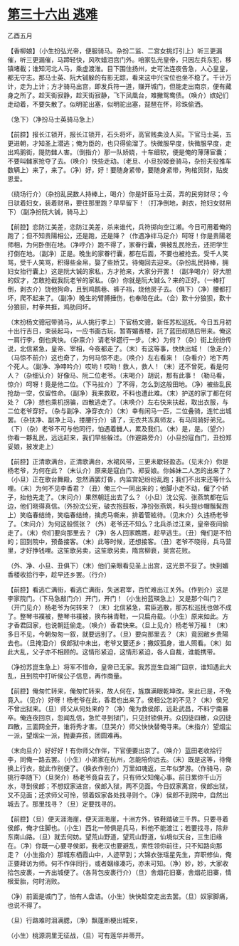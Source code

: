 # [第三十六出 逃难](http://www.sbkk88.com/mingzhu/gudaicn/taohuashan/200673.html)

乙酉五月

【香柳娘】（小生扮弘光帝，便服骑马。杂扮二监、二宫女挑灯引上）听三更漏催，听三更漏催，马蹄轻快，风吹蜡泪宫门外。咱家弘光皇帝，只因左兵东犯，移镇堵截；谁知河北人马，乘虚渡淮。目下围住扬州，史可法连夜告急，人心皇皇，都无守志。那马士英、阮大铖躲的有影无踪，看来这中兴宝位也坐不稳了。千计万计，走为上计；方才骑马出宫，即发兵符一道，赚开城门，但能走出南京，便有藏身之所了。趁天街寂静，趁天街寂静，飞下凤凰台，难撇鸳鸯债。（唤介）嫔妃们走动着，不要失散了。似明驼出塞，似明驼出塞，琵琶在怀，珍珠偷洒。

（急下）（净扮马士英骑马急上）

【前腔】报长江锁开，报长江锁开，石头将坏，高官贱卖没人买。下官马士英，五更进朝，才知圣上潜逃；俺为臣的，也只得偷溜了。快微服早度，快微服早度，走出鸡鹅街，隄防雠人害。（倒指介）那一队娇娆，十车细软，便是俺的薄薄宦囊；不要叫雠家抢夺了去。（唤介）快些走动。（老旦、小旦扮姬妾骑马，杂扮夫役推车数辆上）来了，来了。（净）好，好！要随身紧带，要随身紧带，殉棺货财，贴皮恩爱。

（绕场行介）（杂扮乱民数人持棒上，喝介）你是奸臣马士英，弄的民穷财尽；今日驮着妇女，装着财帛，要往那里跑？早早留下！（打净倒地，剥衣，抢妇女财帛下）（副净扮阮大铖，骑马上）

【前腔】恋防江美差，恋防江美差，杀来谁代，兵符掷向空江濑。今日可用着俺的跑了；但不知贵陽相公，还是跑，还是降？（作遇净绊马足介）呵呀！你是贵陽老师相，为何卧倒在地。（净哼介）跑不得了，家眷行囊，俱被乱民抢去，还把学生打倒在地。（副净）正是。晚生的家眷行囊，都在后面，不要也被抢去。受千人笑骂，受千人笑骂，积得些金帛，娶了些娇艾。待俺回去迎来。（杂扮乱民持棒，拥妇女抬行囊上）这是阮大铖的家私，方才抢来，大家分开罢！（副净喝介）好大胆的奴才，怎敢抢截我阮老爷的家私。（杂）你就是阮大铖么？来的正好。（一棒打倒，剥衣介）饶他狗命，且到鸡鹅巷、裤子裆，烧他房子去。（俱下）（净）腰都打坏，爬不起来了。（副净）晚生的臂膊捶伤，也奉陪在此。（合）歎十分狼狈，歎十分狼狈，村拳共捱，鸡肋同坏。

（末扮杨文骢冠带骑马，从人挑行李上）下官杨文骢，新任苏松巡抚。今日五月初十出行吉日，束装起马，一应书画古玩，暂寄媚香楼，託了蓝田叔随后带来。俺这一肩行李，倒也爽快。（杂禀介）请老爷趱行一步。（末）为何？（杂）街上纷纷传说，北信紧急，皇帝、宰相，今夜都走了。（末）有这等事，快快出城！（急走介）（马惊不前介）这也奇了，为何马惊不走。（唤介）左右看来！（杂看介）地下两个死人。（副净、净呻吟介）哎哟！哎哟！救人，救人！（末）还不曾死，看是何人？（杂细认介）好像马、阮二位老爷。（末喝介）胡说，那有此事！（勒马看，惊介）呵呀！竟是他二位。（下马拉介）了不得，怎么到这般田地。（净）被些乱民抢劫一空，仅留性命。（副净）我来救取，不料也遭此难。（末）护送的家丁都在何处？（净）想也乘机拐骗，四散逃走了。（末唤介）左右快来扶起，取出衣服，与二位老爷穿好。（杂与副净、净穿衣介）（末）幸有闲马一匹，二位叠骑，连忙出城罢。（杂扶净、副净上马，搂腰行介）请了，无衣共冻真师友，有马同骑好弟兄。（下）（杂）老爷不可与他同行，怕遇着雠人，累及我们。（末）是，是。（望介）你看一夥乱民，远远赶来，我们早些躲过。（作避路旁介）（小旦扮寇白门，丑扮郑妥娘，披发走上）

【前腔】正清歌满台，正清歌满台，水裙风带，三更未歇轻盈态。（见末介）你是杨老爷，为何在此？（末认介）原来是寇白门、郑妥娘。你姊妹二人怎的出来了？（小旦）正在歌台舞殿，忽然酒罢灯昏，内监宫妃纷纷乱跑；我们不出来还等什么哩。（末）为何不见李香君？（丑）俺三个一同出来的；他脚小走不动，僱了个轿子，抬他先走了。（末问介）果然朝廷出去了么？（小旦）沈公宪、张燕筑都在后边，他们晓得真信。（外扮沈公宪，破衣抱鼓板，净扮张燕筑，科头提纱帽鬚髯跑上）笑临春结绮，笑临春结绮，擒虎马嘶来，排着管絃待。（见末介）久违杨老爷了。（末问介）为何这般慌张？（外）老爷还不知么？北兵杀过江来，皇帝夜间偷走了。（末）你们要向那里去？（净）各人回家瞧瞧，趁早逃生。（丑）俺们是不怕的；回到院中，预备接客。（末）此等时候，还想接客。（丑）老爷不晓得，兵马营里，才好挣钱哩。这笙歌另卖，这笙歌另卖，隋宫柳衰，吴宫花败。

（外、净、小旦、丑俱下）（末）他们亲眼看见圣上出宫，这光景不妥了。快到媚香楼收拾行李，趁早还乡罢。（行介）

【前腔】看逃亡满街，看逃亡满街，失迷君宰，百忙难出江关外。（作到介）这是李家院门。（下马急敲门介）开门，开门！（小生扮蓝瑛急上）又是那个叫门？（开门见介）杨老爷为何转来？（末）北信紧急，君臣逃散，那苏松巡抚也做不成了。整琴书襆被，整琴书襆被，换布袜青鞋，一只扁舟载。（小生）原来如此。方才香君回家，也说朝廷偷走。（唤介）香君快来。（旦上见介）杨老爷万福！（末）多日不见，今朝匆匆一叙，就要远别了。（旦）要向那里去？（末）竟回敝乡贵陽去也。（旦掩泪介）侯郎狱中未出，老爷又要还乡；撇奴孤身，谁人照看。（末）如此大乱，父子亦不相顾的。这情形紧迫，这情形紧迫，各人自裁，谁能携带。

（净扮苏崑生急上）将军不惜命，皇帝已无家。我苏崑生自湖广回京，谁知遇此大乱，且到院中打听侯公子信息，再作商量。

【前腔】俺匆忙转来，俺匆忙转来，故人何在，旌旗满眼乾坤改。来此已是，不免竟入。（见介）好呀！杨老爷在此，香君也出来了。侯相公怎的不见？（末）侯兄不曾出狱来。（旦）师父从何处来的？（净）俺为救侯郎，远赴武昌，不料宁南暴卒。俺连夜回京，忽闻乱信，急忙寻到狱门，只见封锁俱开。众囚徒四散，众囚徒四散，三面网全开，谁将秀才害。（旦哭介）师父快快替俺寻来。（末指介）望烟尘一派，望烟尘一派，抛妻弃孩，团圆难再。

（末向旦介）好好好！有你师父作伴，下官便要出京了。（唤介）蓝田老收拾行李，同俺一路去罢。（小生）小弟家在杭州，怎能陪你远去。（末）既是这等，待俺换上行衣，就此作别便了。（换衣作别介）万里如魂返，三年似梦游。（作骑马，杂挑行李随下）（旦哭介）杨老爷竟自去了，只有师父知俺心事。前日累你千山万水，寻到侯郎；不想奴家进宫，侯郎入狱，两不见面。今日奴家离宫，侯郎出狱，又不见面；还求师父可怜，领着奴家各处找寻则个。（净）侯郎不到院中，自然出城去了。那里找寻？（旦）定要找寻的。

【前腔】（旦）便天涯海崖，便天涯海崖，十洲方外，铁鞋踏破三千界。只要寻着侯郎，俺才住脚也。（小生）西北一带俱是兵马，料他不能渡江；若要找寻，除非东南山路。（旦）就去何妨。望荒山野道，望荒山野道，仙境似天台，三生旧缘在。（净）你既一心要寻侯郎，我老汉也要避乱，索性领你前往，只不知路向那走？（小生指介）那城东栖霞山中，人迹罕到；大锦衣张瑶星先生，弃职修仙，俺正要拜访为师。何不作伴同行，或者姻缘凑巧，亦未可知。（净）妙，妙，大家收拾包皮裹，一齐出城便了。（各背包皮裹行介）（旦）舍烟花旧寨，舍烟花旧寨，情根爱胎，何时消败。

（净）前面是城门了，怕有人盘诘。（小生）快快趁空走出去罢。（旦）奴家脚痛，也说不得了。

（旦）行路难时泪满腮，（净）飘蓬断梗出城来，

（小生）桃源洞里无征战，（旦）可有莲华并蒂开。

